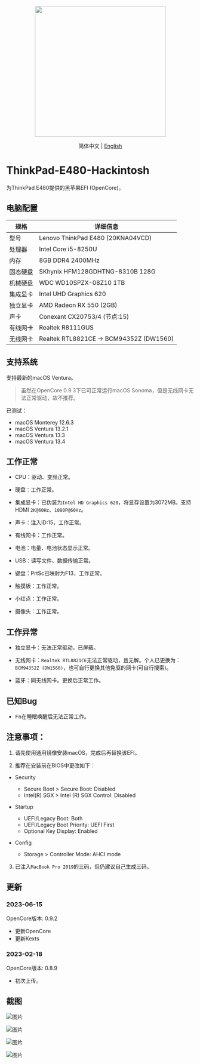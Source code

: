 <div align="center">
<img src="https://img.skk.moe/2020/02/01/15deff1c-62cc-45b9-aac2-2f6bb9a4350b.jpg" width="350px">
  
简体中文 | [English](README_EN.md)
</div>

# ThinkPad-E480-Hackintosh

为ThinkPad E480提供的黑苹果EFI (OpenCore)。

## 电脑配置

|规格|详细信息|
|-|-|
|型号|Lenovo ThinkPad E480 (20KNA04VCD)|
|处理器|Intel Core i5-8250U|
|内存|8GB DDR4 2400MHz|
|固态硬盘|SKhynix HFM128GDHTNG-8310B 128G|
|机械硬盘|WDC WD10SPZX-08Z10 1TB|
|集成显卡|Intel UHD Graphics 620|
|独立显卡|AMD Radeon RX 550 (2GB)|
|声卡|Conexant CX20753/4 (节点:15)|
|有线网卡|Realtek R8111GUS|
|无线网卡|Realtek RTL8821CE -> BCM94352Z (DW1560)|

## 支持系统

支持最新的macOS Ventura。
> 虽然在OpenCore 0.9.3下已可正常运行macOS Sonoma，但是无线网卡无法正常驱动，故不推荐。

已测试：
- macOS Monterey 12.6.3
- macOS Ventura 13.2.1
- macOS Ventura 13.3
- macOS Ventura 13.4

## 工作正常

- CPU：驱动、变频正常。

- 硬盘：工作正常。

- 集成显卡：已伪装为`Intel HD Graphics 620`，将显存设置为3072MB。支持HDMI `2K@60Hz`、`1080P@60Hz`。

- 声卡：注入ID:15，工作正常。

- 有线网卡：工作正常。

- 电池：电量、电池状态显示正常。

- USB：读写文件、数据传输正常。

- 键盘：PrtSc已映射为F13，工作正常。

- 触摸板：工作正常。

- 小红点：工作正常。

- 摄像头：工作正常。

## 工作异常

- 独立显卡：无法正常驱动，已屏蔽。

- 无线网卡：`Realtek RTL8821CE`无法正常驱动，且无解。个人已更换为：`BCM94352Z (DW1560)`，也可自行更换其他免驱的网卡(可自行搜索)。

- 蓝牙：同无线网卡。更换后正常工作。

## 已知Bug

- <kbd>Fn</kbd>在睡眠唤醒后无法正常工作。

## 注意事项：

1. 请先使用通用镜像安装macOS，完成后再替换该EFI。

2. 推荐在安装前在BIOS中更改如下：

- Security
  - Secure Boot > Secure Boot: Disabled
  - Intel(R) SGX > Intel (R) SGX Control: Disabled

- Startup
  - UEFI/Legacy Boot: Both
  - UEFI/Legacy Boot Priority: UEFI First
  - Optional Key Display: Enabled

- Config
  - Storage > Controller Mode: AHCI mode

3. 已注入`MacBook Pro 2019`的三码，但仍建议自己生成三码。

## 更新

### 2023-06-15
OpenCore版本: 0.9.2
- 更新OpenCore
- 更新Kexts

### 2023-02-18
OpenCore版本: 0.8.9
- 初次上传。

## 截图

![图片](https://user-images.githubusercontent.com/65167412/219908060-64258a9c-de23-4fb4-b590-dd35989c57f3.png)

![图片](https://user-images.githubusercontent.com/65167412/219908090-a21a9a7f-a8e2-4354-905f-701dc8978fd7.png)

![图片](https://user-images.githubusercontent.com/65167412/219908105-016aa70d-f014-4c8d-a0c1-8bfd7836a1d1.png)

![图片](https://user-images.githubusercontent.com/65167412/219908160-77dabe60-b898-42dd-9043-0040800f16af.png)
